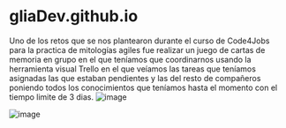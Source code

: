 # gliaDev.github.io
Uno de los retos que se nos plantearon durante el curso de Code4Jobs para la practica de mitologías agiles fue realizar un juego de cartas de memoria en grupo en el que teníamos que coordinarnos usando la herramienta visual Trello en el que veíamos las tareas que teníamos asignadas las que estaban pendientes y las del resto de compañeros poniendo todos los conocimientos que teníamos hasta el momento con el tiempo limite de 3 dias.
![image](https://user-images.githubusercontent.com/78279221/208536807-e59cba10-bd2f-40ea-bce0-5f89232f540d.png)


![image](https://user-images.githubusercontent.com/78279221/208536901-5f7867de-92ba-4ba4-8288-28fddd45ade1.png)

